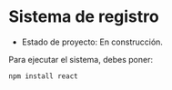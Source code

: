 <h1> Sistema de registro </h1>

- Estado de proyecto: En construcción.

Para ejecutar el sistema, debes poner:

```npm install react```
